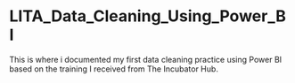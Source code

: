 # LITA_Data_Cleaning_Using_Power_BI
This is where i documented my first data cleaning practice using Power BI based on the training I received from The Incubator Hub.
